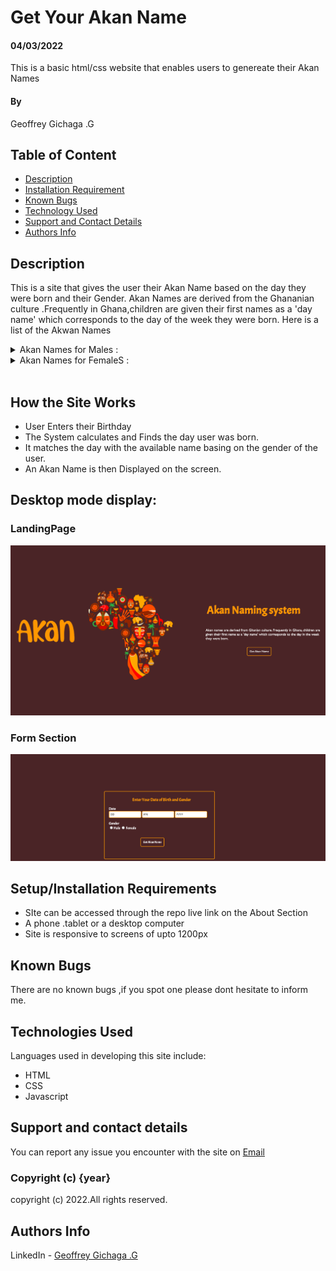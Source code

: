 










# Get Your Akan Name
#### 04/03/2022
This is a basic html/css website that enables users to genereate their Akan Names
#### By 
Geoffrey Gichaga .G

## Table of Content

+ [Description](#description)
+ [Installation Requirement](#Installation)
+ [Known Bugs](#Known-Bugs)
+ [Technology Used](#technology-used)
+ [Support and Contact Details](#Support-and-contact-details)
+ [Authors Info](#author-Info)

## Description
This is a site that gives the user their Akan Name based on the day they were born and their Gender.
Akan Names are derived from the Ghananian culture .Frequently in Ghana,children are given their first names as a 'day name' which corresponds to the day of the week they were born.
Here is a list of the Akwan Names
<details>
<summary>Akan Names for Males :</summary>
Sunday: Kwasi
<br> Monday: Kwadwo
<br> Tuesday: Kwabena
<br>Wednesday: Kwaku
<br>Thursday:  Yaw
<br>Friday: Kofi
<br>Saturday: Kwame

</details>



<details>
<summary>Akan Names for FemaleS :</summary>

Sunday: Akosua
<br> Monday: Adwoa
<br> Tuesday: Abenaa
<br>Wednesday: Akua
<br>Thursday:  Yaa
<br>Friday: Afua
<br>Saturday: Ama

</details>

<br>

## How the Site Works
* User Enters their Birthday
* The System calculates and Finds the day user was born.
* It matches the day with the available name basing on the gender of the user.
* An Akan Name is then Displayed on the screen.



## Desktop mode display:
### LandingPage
![part1](./images/sc1.png)
### Form Section 
![part1](./images/sc2.png)









 

## Setup/Installation Requirements
* SIte can be accessed through the repo live link on the About Section
* A phone .tablet or a desktop computer
* Site is responsive to screens of upto 1200px


## Known Bugs
There are no known bugs ,if you spot one please dont hesitate to inform me.
## Technologies Used
Languages used in developing this site include:
* HTML 
* CSS
* Javascript
## Support and contact details
You can report any issue you encounter with the site on [Email](geoffrey.githinji@student.moringaschool.com)


### Copyright (c) {year}
copyright (c) 2022.All rights reserved.


## Authors Info
LinkedIn - [Geoffrey Gichaga .G](https://www.linkedin.com/in/geoffrey-gichaga-234318ba/)

